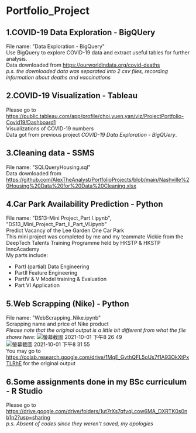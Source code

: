 # Portfolio_Project

## 1.COVID-19 Data Exploration - BigQUery
File name: "Data Exploration - BigQuery"\
Use BigQuery to explore COVID-19 data and extract useful tables for further analysis. \
Data downloaded from https://ourworldindata.org/covid-deaths \
_p.s. the downloaded data was separated into 2 csv files, recording information about deaths and vaccinations_

## 2.COVID-19 Visualization - Tableau
Please go to https://public.tableau.com/app/profile/choi.yuen.yan/viz/ProjectPortfolio-Covid19/Dashboard1 \
Visualizations of COVID-19 numbers \
Data got from previous project _COVID-19 Data Exploration - BigQUery_.

## 3.Cleaning data - SSMS
File name: "SQLQueryHousing.sql" \
Data downloaded from https://github.com/AlexTheAnalyst/PortfolioProjects/blob/main/Nashville%20Housing%20Data%20for%20Data%20Cleaning.xlsx 

## 4.Car Park Availability Prediction - Python
File name: "DS13-Mini Project_Part I.ipynb", "DS13_Mini_Project_Part_II_Part_VI.ipynb"\
Predict Vacancy of the Lee Garden One Car Park \
This mini project was completed by me and my teammate Vickie from the DeepTech Talents Training Programme held by HKSTP & HKSTP InnoAcademy \
My parts include: 
* PartI (partial) Data Engineering 
* PartII Feature Engineering
* PartIV & V Model training & Evaluation
* Part VI Application

## 5.Web Scrapping (Nike) - Python
File name: "WebScrapping_Nike.ipynb"\
Scrapping name and price of Nike product\
_Please note that the original output is a little bit different from what the file shows here:_
![螢幕截圖 2021-10-01 下午8 26 49](https://user-images.githubusercontent.com/82261164/135620436-db878f6e-5278-4282-92fb-94f5e46db74b.png)
![螢幕截圖 2021-10-01 下午8 31 55](https://user-images.githubusercontent.com/82261164/135620454-f9f9eae9-c768-4ac5-bb91-94ab27fdf342.png)\
You may go to https://colab.research.google.com/drive/1MqE_GvthQFL5oUs7f1A93OkXtPxTLRhE for the original output


## 6.Some assignments done in my BSc curriculum - R Studio
Please go to https://drive.google.com/drive/folders/1ut7rXs7qfvqLcow6MA_DXRTK0s0nb1n2?usp=sharing \
_p.s. Absent of codes since they weren't saved, my apologies_

